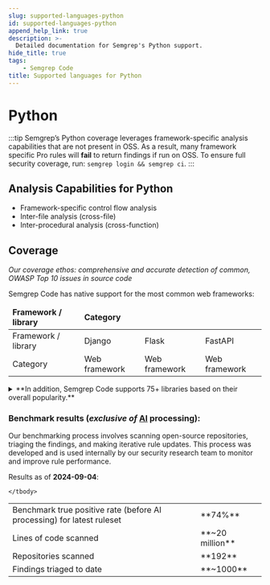 ```yaml
---
slug: supported-languages-python
id: supported-languages-python
append_help_link: true
description: >-
  Detailed documentation for Semgrep's Python support. 
hide_title: true
tags:
    - Semgrep Code 
title: Supported languages for Python
---
```

# Python

:::tip 
Semgrep’s Python coverage leverages framework-specific analysis capabilities that are not present in OSS. As a result, many framework specific Pro rules will **fail** to return findings if run on OSS. To ensure full security coverage, run: `semgrep login && semgrep ci`.
:::

## Analysis Capabilities for Python
* Framework-specific control flow analysis 
* Inter-file analysis (cross-file)
* Inter-procedural analysis (cross-function)

## Coverage 
_Our coverage ethos: comprehensive and accurate detection of common, OWASP Top 10 issues in source code_


Semgrep Code has native support for the most common web frameworks: 

<table>
    <thead><tr>
        <td><strong>Framework / library</strong></td>
        <td><strong>Category</strong></td>
    </tr></thead>
    <tbody>
    <tr>
        <td>Framework / library</td>
        <td>Django</td>
        <td>Flask</td>
        <td>FastAPI</td>
    </tr>
    <tr>
        <td>Category</td>
        <td>Web framework</td>
        <td>Web framework</td>
        <td>Web framework</td>
    </tr>
    </tbody>
</table>

<details>
  <summary>**In addition, Semgrep Code supports 75+ libraries based on their overall popularity.**</summary>

| No  | Library                  | Category                                 |
|----:|:-------------------------|:-----------------------------------------|
|   0 | bcrypt                   | Cryptographic Library                    |
|   1 | cryptography             | Cryptographic Library                    |
|   2 | passlib                  | Cryptographic Library                    |
|   3 | pycrypto                 | Cryptographic Library                    |
|   4 | pycryptodome             | Cryptographic Library                    |
|   5 | pycryptodomex            | Cryptographic Library                    |
|   6 | rsa                      | Cryptographic Library                    |
|   7 | aiomysql                 | Database Library                         |
|   8 | aiopg                    | Database Library                         |
|   9 | aiosqlite                | Database Library                         |
|  10 | django                   | Database Library                         |
|  11 | djangoorm                | Database Library                         |
|  12 | mysql-connector          | Database Library                         |
|  13 | mysqldb                  | Database Library                         |
|  14 | peewee                   | Database Library                         |
|  15 | pep249                   | Database Library                         |
|  16 | ponyorm                  | Database Library                         |
|  17 | psycopg2                 | Database Library                         |
|  18 | pymongo                  | Database Library                         |
|  19 | pymssql                  | Database Library                         |
|  20 | pymysql                  | Database Library                         |
|  21 | pyodbc                   | Database Library                         |
|  22 | sqlalchemy               | Database Library                         |
|  23 | sqlobject                | Database Library                         |
|  24 | dill                     | Deserialization Library                  |
|  25 | joblib                   | Deserialization Library                  |
|  26 | jsonpickle               | Deserialization Library                  |
|  27 | lang                     | Deserialization Library                  |
|  28 | numpy                    | Deserialization Library                  |
|  29 | pandas                   | Deserialization Library                  |
|  30 | pyyaml                   | Deserialization Library                  |
|  31 | ruamel                   | Deserialization Library                  |
|  32 | ruamel.yaml              | Deserialization Library                  |
|  33 | torch                    | Deserialization Library                  |
|  34 | aiofile                  | File System Library                      |
|  35 | django                   | File System Library                      |
|  36 | fileinput                | File System Library                      |
|  37 | fs                       | File System Library                      |
|  38 | io                       | File System Library                      |
|  39 | linecache                | File System Library                      |
|  40 | openpyxl                 | File System Library                      |
|  41 | os                       | File System Library                      |
|  42 | pickleshare              | File System Library                      |
|  43 | pillow                   | File System Library                      |
|  44 | shelve                   | File System Library                      |
|  45 | shutil                   | File System Library                      |
|  46 | stdlib                   | File System Library                      |
|  47 | stdlib2                  | File System Library                      |
|  48 | stdlib3                  | File System Library                      |
|  49 | tempfile                 | File System Library                      |
|  50 | toml                     | File System Library                      |
|  51 | ldap3                    | LDAP Library                             |
|  52 | stdlib                   | Library With Code Execution Capabilities |
|  53 | stdlib2                  | Library With Code Execution Capabilities |
|  54 | stdlib3                  | Library With Code Execution Capabilities |
|  55 | aiohttp                  | Network Library                          |
|  56 | boto3                    | Network Library                          |
|  57 | botocore                 | Network Library                          |
|  58 | httplib2                 | Network Library                          |
|  59 | httpx                    | Network Library                          |
|  60 | paramiko                 | Network Library                          |
|  61 | pycurl                   | Network Library                          |
|  62 | requests                 | Network Library                          |
|  63 | urllib3                  | Network Library                          |
|  64 | commands                 | OS Interaction Library                   |
|  65 | dotenv                   | OS Interaction Library                   |
|  66 | os                       | OS Interaction Library                   |
|  67 | paramiko                 | OS Interaction Library                   |
|  68 | popen2                   | OS Interaction Library                   |
|  69 | stdlib                   | OS Interaction Library                   |
|  70 | stdlib2                  | OS Interaction Library                   |
|  71 | stdlib3                  | OS Interaction Library                   |
|  72 | subprocess               | OS Interaction Library                   |
|  73 | libxml2                  | Regex Library                            |
|  74 | re                       | Regex Library                            |
|  75 | regex                    | Regex Library                            |
|  76 | stdlib                   | Regex Library                            |
|  77 | stdlib2                  | Regex Library                            |
|  78 | stdlib3                  | Regex Library                            |
|  79 | aws-lambda               | Serverless Framework                     |
|  80 | aiohttp                  | Web Framework                            |
|  81 | cherrypy                 | Web Framework                            |
|  82 | django                   | Web Framework                            |
|  83 | django-crispy-forms      | Web Framework                            |
|  84 | django_allauth           | Web Framework                            |
|  85 | django_channels          | Web Framework                            |
|  86 | django_rest_frameworkapi | Web Framework                            |
|  87 | fastapi                  | Web Framework                            |
|  88 | flask                    | Web Framework                            |
|  89 | flask-jwt-extended       | Web Framework                            |
|  90 | flask-login              | Web Framework                            |
|  91 | flask-session            | Web Framework                            |
|  92 | flask-talisman           | Web Framework                            |
|  93 | flask-wtf                | Web Framework                            |
|  94 | lang                     | Web Framework                            |
|  95 | pyramid                  | Web Framework                            |
|  96 | starlette                | Web Framework                            |
|  97 | wtforms                  | Web Framework                            |
|  98 | libxml2                  | XML Parsing Library                      |
|  99 | lxml                     | XML Parsing Library                      |
| 100 | sax                      | XML Parsing Library                      |
| 101 | stdlib                   | XML Parsing Library                      |
| 102 | stdlib2                  | XML Parsing Library                      |
| 103 | stdlib3                  | XML Parsing Library                      |
| 104 | xml                      | XML Parsing Library                      |
| 105 | xml.dom                  | XML Parsing Library                      |
| 106 | xml.dom.minidom          | XML Parsing Library                      |
| 107 | xml.dom.pulldom          | XML Parsing Library                      |
| 108 | xml.etree                | XML Parsing Library                      |
| 109 | xml.sax                  | XML Parsing Library                      |


</details>

### Benchmark results (_exclusive of_ [AI](https://semgrep.dev/docs/semgrep-assistant/overview) processing): 

Our benchmarking process involves scanning open-source repositories, triaging the findings, and making iterative rule updates. This process was developed and is used internally by our security research team to monitor and improve rule performance.

Results as of **2024-09-04**:

<table>
    <tbody>
    <tr>
        <td>Benchmark true positive rate (before AI processing) for latest ruleset</td>
        <td>**74%**</td>
    </tr>
    <tr>
        <td>Lines of code scanned</td>
        <td>**~20 million**</td>
    </tr>
    <tr>
        <td>Repositories scanned</td>
        <td>**192**</td>
    </tr>
      <tr>
        <td>Findings triaged to date</td>
        <td>**~1000**</td>
    </tr>
    
    </tbody>
</table>
